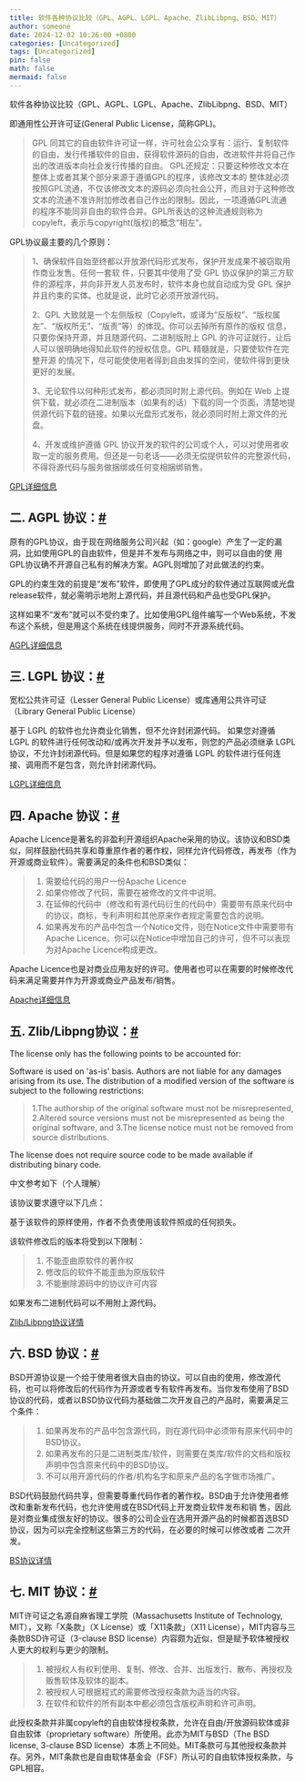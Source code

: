 ```yaml
---
title: 软件各种协议比较（GPL、AGPL、LGPL、Apache、ZlibLibpng、BSD、MIT）
author: someone
date: 2024-12-02 10:26:00 +0800
categories: [Uncategorized]
tags: [Uncategorized]
pin: false
math: false
mermaid: false
---
```


软件各种协议比较（GPL、AGPL、LGPL、Apache、ZlibLibpng、BSD、MIT）

即通用性公开许可证(General Public License，简称GPL)。

> GPL 同其它的自由软件许可证一样，许可社会公众享有：运行、复制软件的自由，发行传播软件的自由，获得软件源码的自由，改进软件并将自己作出的改进版本向社会发行传播的自由。
> GPL还规定：只要这种修改文本在整体上或者其某个部分来源于遵循GPL的程序，该修改文本的 整体就必须按照GPL流通，不仅该修改文本的源码必须向社会公开，而且对于这种修改文本的流通不准许附加修改者自己作出的限制。因此，一项遵循GPL流通 的程序不能同非自由的软件合并。GPL所表达的这种流通规则称为copyleft，表示与copyright(版权)的概念“相左”。

GPL协议最主要的几个原则：

> 1、确保软件自始至终都以开放源代码形式发布，保护开发成果不被窃取用作商业发售。任何一套软 件，只要其中使用了受 GPL 协议保护的第三方软件的源程序，并向非开发人员发布时，软件本身也就自动成为受 GPL 保护并且约束的实体。也就是说，此时它必须开放源代码。
>
> 2、GPL 大致就是一个左侧版权（Copyleft，或译为“反版权”、“版权属左”、“版权所无”、“版责”等）的体现。你可以去掉所有原作的版权 信息，只要你保持开源，并且随源代码、二进制版附上 GPL 的许可证就行，让后人可以很明确地得知此软件的授权信息。GPL 精髓就是，只要使软件在完整开源 的情况下，尽可能使使用者得到自由发挥的空间，使软件得到更快更好的发展。
>
> 3、无论软件以何种形式发布，都必须同时附上源代码。例如在 Web 上提供下载，就必须在二进制版本（如果有的话）下载的同一个页面，清楚地提供源代码下载的链接。如果以光盘形式发布，就必须同时附上源文件的光盘。
>
> 4、开发或维护遵循 GPL 协议开发的软件的公司或个人，可以对使用者收取一定的服务费用。但还是一句老话——必须无偿提供软件的完整源代码，不得将源代码与服务做捆绑或任何变相捆绑销售。

[GPL详细信息](http://zh.wikipedia.org/wiki/GNU通用公共许可证)

## 二. AGPL 协议：[#](https://www.cnblogs.com/yang1333/articles/13525254.html#3752057140)

原有的GPL协议，由于现在网络服务公司兴起（如：google）产生了一定的漏洞，比如使用GPL的自由软件，但是并不发布与网络之中，则可以自由的使 用GPL协议确不开源自己私有的解决方案。AGPL则增加了对此做法的约束。

GPL的约束生效的前提是“发布”软件，即使用了GPL成分的软件通过互联网或光盘release软件，就必需明示地附上源代码，并且源代码和产品也受GPL保护。

这样如果不“发布”就可以不受约束了。比如使用GPL组件编写一个Web系统，不发布这个系统，但是用这个系统在线提供服务，同时不开源系统代码。

[AGPL详细信息](http://zh.wikipedia.org/wiki/Affero通用公共许可证)

## 三. LGPL 协议：[#](https://www.cnblogs.com/yang1333/articles/13525254.html#4048108924)

宽松公共许可证（Lesser General Public License）或库通用公共许可证（Library General Public License）

基于 LGPL 的软件也允许商业化销售，但不允许封闭源代码。
如果您对遵循 LGPL 的软件进行任何改动和/或再次开发并予以发布，则您的产品必须继承 LGPL 协议，不允许封闭源代码。但是如果您的程序对遵循 LGPL 的软件进行任何连接、调用而不是包含，则允许封闭源代码。

[LGPL详细信息](http://www.oschina.net/question/12_2827)

## 四. Apache 协议：[#](https://www.cnblogs.com/yang1333/articles/13525254.html#2887502062)

Apache Licence是著名的非盈利开源组织Apache采用的协议。该协议和BSD类似，同样鼓励代码共享和尊重原作者的著作权，同样允许代码修改，再发布（作为开源或商业软件）。需要满足的条件也和BSD类似：

> 1. 需要给代码的用户一份Apache Licence
> 2. 如果你修改了代码，需要在被修改的文件中说明。
> 3. 在延伸的代码中（修改和有源代码衍生的代码中）需要带有原来代码中的协议，商标，专利声明和其他原来作者规定需要包含的说明。
> 4. 如果再发布的产品中包含一个Notice文件，则在Notice文件中需要带有Apache Licence。你可以在Notice中增加自己的许可，但不可以表现为对Apache Licence构成更改。

Apache Licence也是对商业应用友好的许可。使用者也可以在需要的时候修改代码来满足需要并作为开源或商业产品发布/销售。

[Apache详细信息](http://en.wikipedia.org/wiki/Apache_License)

## 五. Zlib/Libpng协议：[#](https://www.cnblogs.com/yang1333/articles/13525254.html#1471113069)

The license only has the following points to be accounted for:

Software is used on 'as-is' basis. Authors are not liable for any damages arising from its use.
The distribution of a modified version of the software is subject to the following restrictions:

> 1.The authorship of the original software must not be misrepresented,
> 2.Altered source versions must not be misrepresented as being the original software, and
> 3.The license notice must not be removed from source distributions.

The license does not require source code to be made available if distributing binary code.

中文参考如下（个人理解）

该协议要求遵守以下几点：

基于该软件的原样使用，作者不负责使用该软件照成的任何损失。

该软件修改后的版本将受到以下限制：

> 1. 不能歪曲原软件的著作权
> 2. 修改后的软件不能歪曲为原版软件
> 3. 不能删除源码中的协议许可内容

如果发布二进制代码可以不用附上源代码。

[Zlib/Libpng协议详情](http://en.wikipedia.org/wiki/Zlib_License)

## 六. BSD 协议：[#](https://www.cnblogs.com/yang1333/articles/13525254.html#3436525127)

BSD开源协议是一个给于使用者很大自由的协议。可以自由的使用，修改源代码，也可以将修改后的代码作为开源或者专有软件再发布。当你发布使用了BSD协议的代码，或者以BSD协议代码为基础做二次开发自己的产品时，需要满足三个条件：

> 1. 如果再发布的产品中包含源代码，则在源代码中必须带有原来代码中的BSD协议。
> 2. 如果再发布的只是二进制类库/软件，则需要在类库/软件的文档和版权声明中包含原来代码中的BSD协议。
> 3. 不可以用开源代码的作者/机构名字和原来产品的名字做市场推广。

BSD代码鼓励代码共享，但需要尊重代码作者的著作权。BSD由于允许使用者修改和重新发布代码，也允许使用或在BSD代码上开发商业软件发布和销 售，因此是对商业集成很友好的协议。很多的公司企业在选用开源产品的时候都首选BSD协议，因为可以完全控制这些第三方的代码，在必要的时候可以修改或者 二次开发。

[BS协议详情](http://zh.wikipedia.org/wiki/BSD许可证)

## 七. MIT 协议：[#](https://www.cnblogs.com/yang1333/articles/13525254.html#2047290485)

MIT许可证之名源自麻省理工学院（Massachusetts Institute of Technology, MIT），又称「X条款」（X License）或「X11条款」（X11 License），MIT内容与三条款BSD许可证（3-clause BSD license）内容颇为近似，但是赋予软体被授权人更大的权利与更少的限制。

> 1. 被授权人有权利使用、复制、修改、合并、出版发行、散布、再授权及贩售软体及软体的副本。
> 2. 被授权人可根据程式的需要修改授权条款为适当的内容。
> 3. 在软件和软件的所有副本中都必须包含版权声明和许可声明。

此授权条款并非属copyleft的自由软体授权条款，允许在自由/开放源码软体或非自由软体（proprietary software）所使用。此亦为MIT与BSD（The BSD license, 3-clause BSD license）本质上不同处。MIT条款可与其他授权条款并存。另外，MIT条款也是自由软体基金会（FSF）所认可的自由软体授权条款，与GPL相容。
